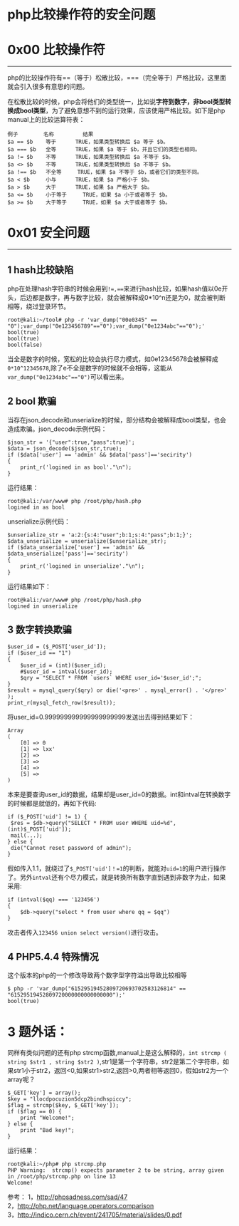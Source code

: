 # php比较操作符的安全问题

0x00 比较操作符
==========

* * *

php的比较操作符有==（等于）松散比较，===（完全等于）严格比较，这里面就会引入很多有意思的问题。

在松散比较的时候，php会将他们的类型统一，比如说**字符到数字，非bool类型转换成bool类型**，为了避免意想不到的运行效果，应该使用严格比较。如下是php manual上的比较运算符表：

```
例子        名称         结果
$a == $b    等于      TRUE，如果类型转换后 $a 等于 $b。
$a === $b   全等      TRUE，如果 $a 等于 $b，并且它们的类型也相同。
$a != $b    不等      TRUE，如果类型转换后 $a 不等于 $b。
$a <> $b    不等      TRUE，如果类型转换后 $a 不等于 $b。
$a !== $b   不全等     TRUE，如果 $a 不等于 $b，或者它们的类型不同。
$a < $b     小与      TRUE，如果 $a 严格小于 $b。
$a > $b     大于      TRUE，如果 $a 严格大于 $b。
$a <= $b    小于等于     TRUE，如果 $a 小于或者等于 $b。
$a >= $b    大于等于     TRUE，如果 $a 大于或者等于 $b。

```

0x01 安全问题
=========

* * *

1 hash比较缺陷
----------

php在处理hash字符串的时候会用到`!=,==`来进行hash比较，如果hash值以0e开头，后边都是数字，再与数字比较，就会被解释成0*10^n还是为0，就会被判断相等，绕过登录环节。

```
root@kali:~/tool# php -r 'var_dump("00e0345" == "0");var_dump("0e123456789"=="0");var_dump("0e1234abc"=="0");'
bool(true)
bool(true)
bool(false)

```

当全是数字的时候，宽松的比较会执行尽力模式，如0e12345678会被解释成`0*10^12345678`,除了e不全是数字的时候就不会相等，这能从`var_dump("0e1234abc"=="0")`可以看出来。

2 bool 欺骗
---------

当存在json_decode和unserialize的时候，部分结构会被解释成bool类型，也会造成欺骗。json_decode示例代码：

```
$json_str = '{"user":true,"pass":true}';
$data = json_decode($json_str,true);
if ($data['user'] == 'admin' && $data['pass']=='secirity')
{
    print_r('logined in as bool'."\n");
}

```

运行结果：

```
root@kali:/var/www# php /root/php/hash.php
logined in as bool

```

unserialize示例代码：

```
$unserialize_str = 'a:2:{s:4:"user";b:1;s:4:"pass";b:1;}';
$data_unserialize = unserialize($unserialize_str);
if ($data_unserialize['user'] == 'admin' && $data_unserialize['pass']=='secirity')
{
    print_r('logined in unserialize'."\n");
}

```

运行结果如下：

```
root@kali:/var/www# php /root/php/hash.php
logined in unserialize

```

3 数字转换欺骗
--------

```
$user_id = ($_POST['user_id']);
if ($user_id == "1")
{
    $user_id = (int)($user_id);
    #$user_id = intval($user_id);
    $qry = "SELECT * FROM `users` WHERE user_id='$user_id';";
}
$result = mysql_query($qry) or die('<pre>' . mysql_error() . '</pre>' );
print_r(mysql_fetch_row($result));

```

将user_id=0.999999999999999999999发送出去得到结果如下：

```
Array
(
    [0] => 0
    [1] => lxx'
    [2] => 
    [3] => 
    [4] => 
    [5] => 
)

```

本来是要查询user_id的数据，结果却是user_id=0的数据。int和intval在转换数字的时候都是就低的，再如下代码:

```
if ($_POST['uid'] != 1) {
 $res = $db->query("SELECT * FROM user WHERE uid=%d", (int)$_POST['uid']);
 mail(...);
} else {
 die("Cannot reset password of admin");
}

```

假如传入1.1，就绕过了`$_POST['uid']！=1`的判断，就能对`uid=1`的用户进行操作了。另外`intval`还有个尽力模式，就是转换所有数字直到遇到非数字为止，如果采用:

```
if (intval($qq) === '123456')
{
    $db->query("select * from user where qq = $qq")
}

```

攻击者传入`123456 union select version()`进行攻击。

4 PHP5.4.4 特殊情况
---------------

这个版本的php的一个修改导致两个数字型字符溢出导致比较相等

```
$ php -r 'var_dump("61529519452809720693702583126814" == "61529519452809720000000000000000");'
bool(true)

```

3 题外话：
======

同样有类似问题的还有php strcmp函数,manual上是这么解释的，`int strcmp ( string $str1 , string $str2 )`,str1是第一个字符串，str2是第二个字符串，如果str1小于str2，返回<0,如果str1>str2,返回>0,两者相等返回0，假如str2为一个array呢？

```
$_GET['key'] = array();
$key = "llocdpocuzion5dcp2bindhspiccy";
$flag = strcmp($key, $_GET['key']);
if ($flag == 0) {
    print "Welcome!";
} else {
    print "Bad key!";
}

```

运行结果：

```
root@kali:~/php# php strcmp.php
PHP Warning:  strcmp() expects parameter 2 to be string, array given in /root/php/strcmp.php on line 13
Welcome!

```

参考： 1，http://phpsadness.com/sad/47  
2，http://php.net/language.operators.comparison  
3，http://indico.cern.ch/event/241705/material/slides/0.pdf